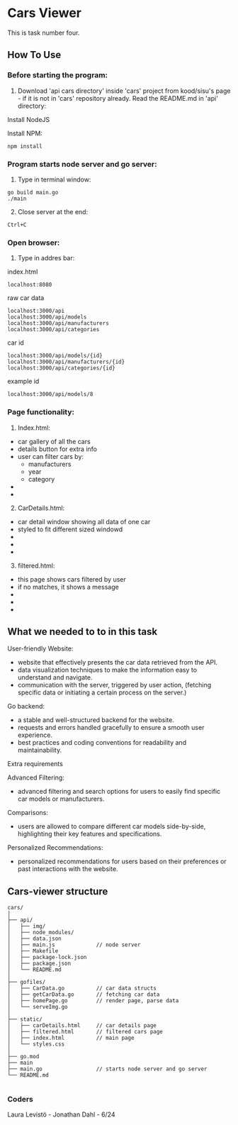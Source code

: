 # Cars Viewer

This is task number four.


## How To Use

### Before starting the program:

1. Download 'api cars directory' inside 'cars' project from kood/sisu's page - if it is not in 'cars' repository already.
Read the README.md in 'api' directory:

Install NodeJS

Install NPM:
```
npm install
```

### Program starts node server and go server:

1. Type in terminal window:

```
go build main.go
./main
```
2. Close server at the end:

```
Ctrl+C
```

### Open browser:

1. Type in addres bar:

index.html
```
localhost:8080
```
raw car data
```
localhost:3000/api
localhost:3000/api/models
localhost:3000/api/manufacturers
localhost:3000/api/categories
```
car id
```
localhost:3000/api/models/{id}
localhost:3000/api/manufacturers/{id}
localhost:3000/api/categories/{id}
```
example id
```
localhost:3000/api/models/8
```

### Page functionality:

1. Index.html:

*  car gallery of all the cars
*  details button for extra info
*  user can filter cars by:
    - manufacturers
    - year
    - category
*  
*  

2. CarDetails.html:

*  car detail window showing all data of one car
*  styled to fit different sized windowd
*  
*  
* 

3. filtered.html:

*  this page shows cars filtered by user
*  if no matches, it shows a message
*  
*  
* 


## What we needed to to in this task

User-friendly Website:

* website that effectively presents the car data retrieved from the API.
* data visualization techniques to make the information easy to understand and navigate.
* communication with the server, triggered by user action, (fetching specific data or initiating a certain process on the server.)

Go backend:

* a stable and well-structured backend for the website.
* requests and errors handled gracefully to ensure a smooth user experience.
* best practices and coding conventions for readability and maintainability.

Extra requirements

Advanced Filtering:

* advanced filtering and search options for users to easily find specific car models or manufacturers.

Comparisons:

* users are allowed to compare different car models side-by-side, highlighting their key features and specifications.

Personalized Recommendations:

* personalized recommendations for users based on their preferences or past interactions with the website.


## Cars-viewer structure

```
cars/
│
├── api/
│   ├── img/
│   ├── node_modules/
│   ├── data.json
│   ├── main.js             // node server
│   ├── Makefile
│   ├── package-lock.json
│   ├── package.json
│   └── README.md
│
├── gofiles/
│   ├── CarData.go          // car data structs
│   ├── getCarData.go       // fetching car data
│   ├── homePage.go         // render page, parse data
│   └── serveImg.go  
│
├── static/
│   ├── carDetails.html     // car details page
│   ├── filtered.html       // filtered cars page
│   ├── index.html          // main page
│   └── styles.css   
│
├── go.mod
├── main
├── main.go                 // starts node server and go server
└── README.md
             
```

### Coders

Laura Levistö - Jonathan Dahl - 6/24
